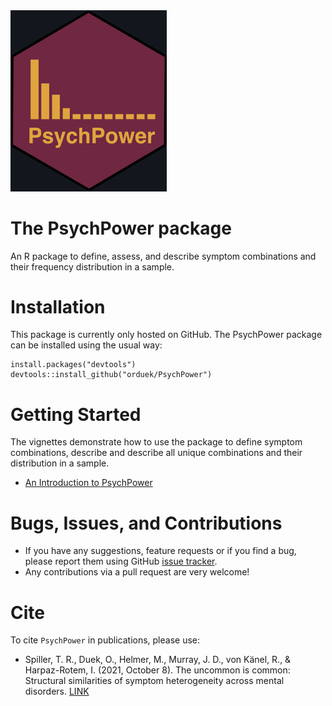 <img src="man/figures/logo.png" width = 250 />

# The PsychPower package
An R package to define, assess, and describe symptom combinations and their frequency distribution in a sample.

# Installation

This package is currently only hosted on GitHub. The PsychPower package can be installed using the usual way:

```{r, eval = FALSE}
install.packages("devtools")
devtools::install_github("orduek/PsychPower")
```

# Getting Started

The vignettes demonstrate how to use the package to define symptom combinations, describe and describe all unique combinations and their distribution in a sample.

* [An Introduction to PsychPower](https://osf.io/2k7nx/)

# Bugs, Issues, and Contributions

* If you have any suggestions, feature requests or if you find a bug, please report them using GitHub [issue tracker](https://github.com/orduek/PsychPower/issues). 
* Any contributions via a pull request are very welcome!

# Cite
To cite `PsychPower` in publications, please use:
 - Spiller, T. R., Duek, O., Helmer, M., Murray, J. D., von Känel, R., & Harpaz-Rotem, I. (2021, October 8). The uncommon is common: Structural similarities of symptom heterogeneity across mental disorders.
 [LINK](https://psyarxiv.com/g4kf8/)
